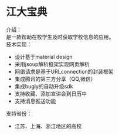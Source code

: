 # 江大宝典 <br />
介绍： <br />是一款帮助在校学生及时获取学校信息的应用。 <br />
技术实现： <br />
- 设计基于material design <br />
- 采用jsoup解析框架实现网页解析 <br />
- 网络请求是基于URLconnection的封装框架 <br />
- 集成腾讯的第三方分享（QQ,微信） <br />
- 集成bugly的自动升级sdk <br />
- 支持收藏、添加宣讲会到日历中 <br />
- 支持消息推送功能 <br />

支持省份： <br />
- 江苏、上海、浙江地区的高校 <br />

